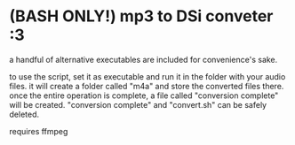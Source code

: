 # (BASH ONLY!) mp3 to DSi conveter :3
a handful of alternative executables are included for convenience's sake.

to use the script, set it as executable and run it in the folder with your audio files. it will create a folder called "m4a" and store the converted files there. once the entire operation is complete, a file called "conversion complete" will be created. "conversion complete" and "convert.sh" can be safely deleted.

requires ffmpeg
